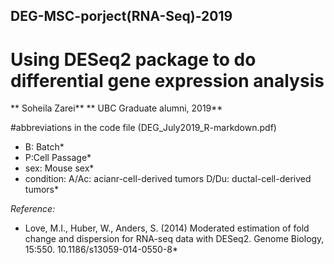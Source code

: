 ## DEG-MSC-porject(RNA-Seq)-2019
# Using DESeq2 package to do differential gene expression analysis
** Soheila Zarei**
** UBC Graduate alumni, 2019**

#abbreviations in the code file (DEG_July2019_R-markdown.pdf)
* B: Batch*
* P:Cell Passage*
* sex: Mouse sex*
* condition: A/Ac: acianr-cell-derived tumors
             D/Du: ductal-cell-derived tumors*
           
*Reference:*
* Love, M.I., Huber, W., Anders, S. (2014) Moderated estimation of fold change and dispersion for RNA-seq data with DESeq2. Genome Biology, 15:550. 10.1186/s13059-014-0550-8*

